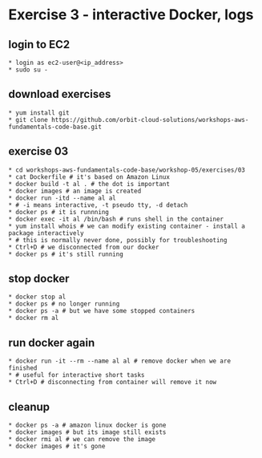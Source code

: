 # Exercise 3 - interactive Docker, logs

## login to EC2
    * login as ec2-user@<ip_address>
    * sudo su -

## download exercises
    * yum install git
    * git clone https://github.com/orbit-cloud-solutions/workshops-aws-fundamentals-code-base.git

## exercise 03
    * cd workshops-aws-fundamentals-code-base/workshop-05/exercises/03
    * cat Dockerfile # it's based on Amazon Linux
    * docker build -t al . # the dot is important
    * docker images # an image is created
    * docker run -itd --name al al
    * # -i means interactive, -t pseudo tty, -d detach
    * docker ps # it is runnning
    * docker exec -it al /bin/bash # runs shell in the container
    * yum install whois # we can modify existing container - install a package interactively
    * # this is normally never done, possibly for troubleshooting
    * Ctrl+D # we disconnected from our docker
    * docker ps # it's still running

## stop docker
    * docker stop al
    * docker ps # no longer running
    * docker ps -a # but we have some stopped containers
    * docker rm al
    
## run docker again
    * docker run -it --rm --name al al # remove docker when we are finished
    * # useful for interactive short tasks
    * Ctrl+D # disconnecting from container will remove it now

## cleanup
    * docker ps -a # amazon linux docker is gone
    * docker images # but its image still exists
    * docker rmi al # we can remove the image
    * docker images # it's gone
